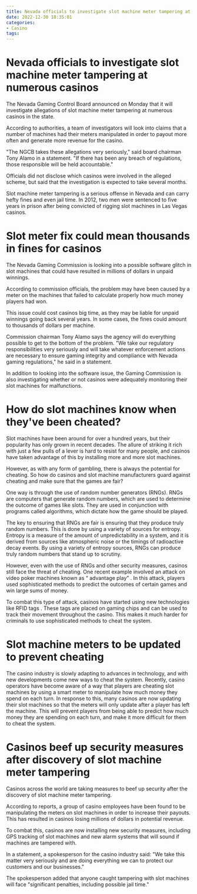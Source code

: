 ```yaml
---
title: Nevada officials to investigate slot machine meter tampering at numerous casinos
date: 2022-12-30 18:35:01
categories:
- Casino
tags:
---
```



#  Nevada officials to investigate slot machine meter tampering at numerous casinos

The Nevada Gaming Control Board announced on Monday that it will investigate allegations of slot machine meter tampering at numerous casinos in the state.

According to authorities, a team of investigators will look into claims that a number of machines had their meters manipulated in order to payout more often and generate more revenue for the casino.

"The NGCB takes these allegations very seriously," said board chairman Tony Alamo in a statement. "If there has been any breach of regulations, those responsible will be held accountable."

Officials did not disclose which casinos were involved in the alleged scheme, but said that the investigation is expected to take several months.

Slot machine meter tampering is a serious offense in Nevada and can carry hefty fines and even jail time. In 2012, two men were sentenced to five years in prison after being convicted of rigging slot machines in Las Vegas casinos.

#  Slot meter fix could mean thousands in fines for casinos

The Nevada Gaming Commission is looking into a possible software glitch in slot machines that could have resulted in millions of dollars in unpaid winnings.

According to commission officials, the problem may have been caused by a meter on the machines that failed to calculate properly how much money players had won.

This issue could cost casinos big time, as they may be liable for unpaid winnings going back several years. In some cases, the fines could amount to thousands of dollars per machine.

Commission chairman Tony Alamo says the agency will do everything possible to get to the bottom of the problem. "We take our regulatory responsibilities very seriously and will take whatever enforcement actions are necessary to ensure gaming integrity and compliance with Nevada gaming regulations," he said in a statement.

In addition to looking into the software issue, the Gaming Commission is also investigating whether or not casinos were adequately monitoring their slot machines for malfunctions.

#  How do slot machines know when they've been cheated?

Slot machines have been around for over a hundred years, but their popularity has only grown in recent decades. The allure of striking it rich with just a few pulls of a lever is hard to resist for many people, and casinos have taken advantage of this by installing more and more slot machines.

However, as with any form of gambling, there is always the potential for cheating. So how do casinos and slot machine manufacturers guard against cheating and make sure that the games are fair?

One way is through the use of random number generators (RNGs). RNGs are computers that generate random numbers, which are used to determine the outcome of games like slots. They are used in conjunction with programs called algorithms, which dictate how the game should be played.

The key to ensuring that RNGs are fair is ensuring that they produce truly random numbers. This is done by using a variety of sources for entropy. Entropy is a measure of the amount of unpredictability in a system, and it is derived from sources like atmospheric noise or the timings of radioactive decay events. By using a variety of entropy sources, RNGs can produce truly random numbers that stand up to scrutiny.

However, even with the use of RNGs and other security measures, casinos still face the threat of cheating. One recent example involved an attack on video poker machines known as “ advantage play” . In this attack, players used sophisticated methods to predict the outcomes of certain games and win large sums of money.

To combat this type of attack, casinos have started using new technologies like RFID tags . These tags are placed on gaming chips and can be used to track their movement throughout the casino. This makes it much harder for criminals to use sophisticated methods to cheat the system.

#  Slot machine meters to be updated to prevent cheating

The casino industry is slowly adapting to advances in technology, and with new developments come new ways to cheat the system. Recently, casino operators have become aware of a way that players are cheating slot machines by using a smart meter to manipulate how much money they spend on each turn. In response to this, many casinos are now updating their slot machines so that the meters will only update after a player has left the machine. This will prevent players from being able to predict how much money they are spending on each turn, and make it more difficult for them to cheat the system.

#  Casinos beef up security measures after discovery of slot machine meter tampering

Casinos across the world are taking measures to beef up security after the discovery of slot machine meter tampering.

According to reports, a group of casino employees have been found to be manipulating the meters on slot machines in order to increase their payouts. This has resulted in casinos losing millions of dollars in potential revenue.

To combat this, casinos are now installing new security measures, including GPS tracking of slot machines and new alarm systems that will sound if machines are tampered with.

In a statement, a spokesperson for the casino industry said: "We take this matter very seriously and are doing everything we can to protect our customers and our businesses."

The spokesperson added that anyone caught tampering with slot machines will face "significant penalties, including possible jail time."